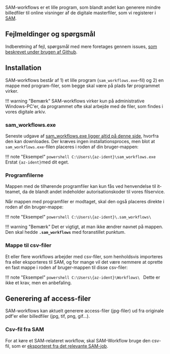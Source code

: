 SAM-workflows er et lille program, som blandt andet kan generere mindre billedfiler til online visninger af de digitale masterfiler, som vi registerer i [SAM](../registration/sam.md).

## Fejlmeldinger og spørgsmål
Indberetning af fejl, spørgsmål med mere foretages gennem issues, [som beskrevet under brugen af Github](../development/github.md#indberetninger).

## Installation
SAM-workflows består af 1) et lille program (```sam_workflows.exe```-fil) og 2) en mappe med program-filer, som begge skal være på plads før programmet virker.

!!! warning "Bemærk"
    SAM-workflows virker kun på administrative Windows-PC'er, da programmet ofte skal arbejde med de filer, som findes i vores digitale arkiv. 

### sam_workflows.exe
Seneste udgave af [sam_workflows.exe ligger altid på denne side](https://github.com/aarhusstadsarkiv/sam-workflows/releases), hvorfra den kan downloades. Der kræves ingen installationsproces, men blot at ```sam_workflows.exe```-filen placeres i roden af din bruger-mappen:

!!! note "Eksempel"
    ```powershell
    C:\Users\{az-ident}\sam_workflows.exe
    ```
    Erstat ```{az-ident}```med dit eget.

### Programfilerne
Mappen med de tilhørende programfiler kan kun fås ved henvendelse til it-teamet, da de blandt andet indeholder autorisationskoder til vores filservice.

Når mappen med programfiler er modtaget, skal den også placeres direkte i roden af din bruger-mappe:

!!! note "Eksempel"
    ```powershell
    C:\Users\{az-ident}\.sam_workflows\
    ```

!!! warning "Bemærk"
    Det er vigtigt, at man ikke ændrer navnet på mappen. Den skal hedde **```.sam_workflows```** med foranstillet punktum.

### Mappe til csv-filer
Et eller flere workflows arbejder med csv-filer, som henholdsvis importeres fra eller eksporteres til  SAM, og for mange vil det være nemmere at oprette en fast mappe i roden af bruger-mappen til disse csv-filer:

!!! note "Eksempel"
    ```powershell
    C:\Users\{az-ident}\Workflows\
    ```
Dette er ikke et krav, men en anbefaling.

## Generering af access-filer
SAM-workflows kan aktuelt generere access-filer (jpg-filer) ud fra originale pdf'er eller billedfiler (jpg, tif, png, gif...).

### Csv-fil fra SAM
For at køre et SAM-relateret workflow, skal SAM-Workflow bruge den csv-fil, som er [eksporteret fra det relevante SAM-job](../registration/sam.md#eksport-af-metadata).

